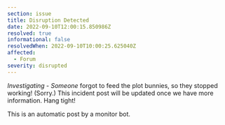 ```yaml
---
section: issue
title: Disruption Detected
date: 2022-09-10T12:00:15.850986Z
resolved: true
informational: false
resolvedWhen: 2022-09-10T10:00:25.625040Z
affected:
  - Forum
severity: disrupted
---
```

*Investigating* - _Someone_ forgot to feed the plot bunnies, so they stopped working! (Sorry.) This incident post will be updated once we have more information. Hang tight!

This is an automatic post by a monitor bot.
        